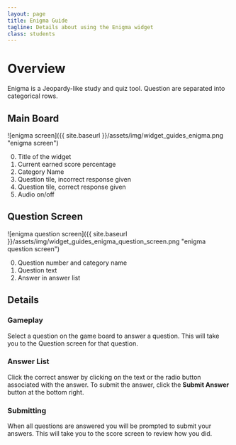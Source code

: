 ```yaml
---
layout: page
title: Enigma Guide
tagline: Details about using the Enigma widget
class: students
---
```



# Overview #

Enigma is a Jeopardy-like study and quiz tool. Question are separated into categorical rows.

## Main Board ##

![enigma screen]({{ site.baseurl }}/assets/img/widget_guides_enigma.png "enigma screen")

0. Title of the widget
0. Current earned score percentage
0. Category Name
0. Question tile, incorrect response given
0. Question tile, correct response given
0. Audio on/off


## Question Screen ##

![enigma question screen]({{ site.baseurl }}/assets/img/widget_guides_enigma_question_screen.png "enigma question screen")

0. Question number and category name
0. Question text
0. Answer in answer list

## Details ##

### Gameplay ###

Select a question on the game board to answer a question. This will take you to the Question screen for that question.

### Answer List ###

Click the correct answer by clicking on the text or the radio button associated with the answer. To submit the answer, click the **Submit Answer** button at the bottom right.

### Submitting ###

When all questions are answered you will be prompted to submit your answers. This will take you to the score screen to review how you did.
